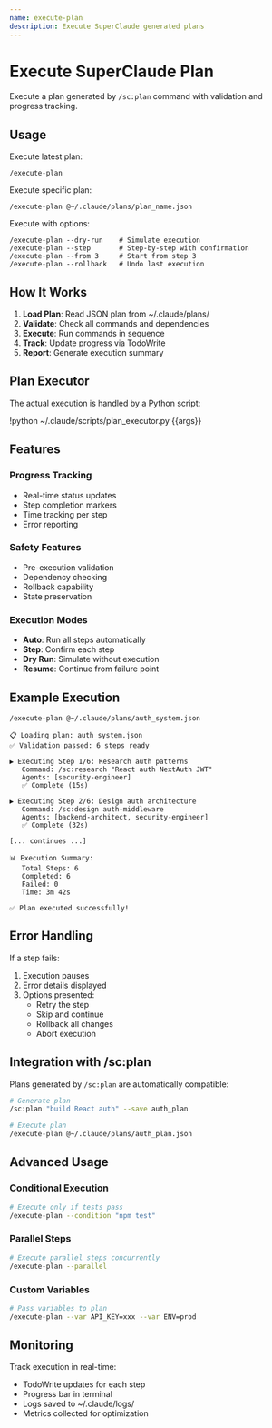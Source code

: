 ```yaml
---
name: execute-plan
description: Execute SuperClaude generated plans
---
```


# Execute SuperClaude Plan

Execute a plan generated by `/sc:plan` command with validation and progress tracking.

## Usage

Execute latest plan:
```
/execute-plan
```

Execute specific plan:
```
/execute-plan @~/.claude/plans/plan_name.json
```

Execute with options:
```
/execute-plan --dry-run    # Simulate execution
/execute-plan --step       # Step-by-step with confirmation
/execute-plan --from 3     # Start from step 3
/execute-plan --rollback   # Undo last execution
```

## How It Works

1. **Load Plan**: Read JSON plan from ~/.claude/plans/
2. **Validate**: Check all commands and dependencies
3. **Execute**: Run commands in sequence
4. **Track**: Update progress via TodoWrite
5. **Report**: Generate execution summary

## Plan Executor

The actual execution is handled by a Python script:

!python ~/.claude/scripts/plan_executor.py {{args}}

## Features

### Progress Tracking
- Real-time status updates
- Step completion markers
- Time tracking per step
- Error reporting

### Safety Features
- Pre-execution validation
- Dependency checking
- Rollback capability
- State preservation

### Execution Modes
- **Auto**: Run all steps automatically
- **Step**: Confirm each step
- **Dry Run**: Simulate without execution
- **Resume**: Continue from failure point

## Example Execution

```
/execute-plan @~/.claude/plans/auth_system.json

📋 Loading plan: auth_system.json
✅ Validation passed: 6 steps ready

▶️ Executing Step 1/6: Research auth patterns
   Command: /sc:research "React auth NextAuth JWT"
   Agents: [security-engineer]
   ✅ Complete (15s)

▶️ Executing Step 2/6: Design auth architecture
   Command: /sc:design auth-middleware
   Agents: [backend-architect, security-engineer]
   ✅ Complete (32s)

[... continues ...]

📊 Execution Summary:
   Total Steps: 6
   Completed: 6
   Failed: 0
   Time: 3m 42s

✅ Plan executed successfully!
```

## Error Handling

If a step fails:
1. Execution pauses
2. Error details displayed
3. Options presented:
   - Retry the step
   - Skip and continue
   - Rollback all changes
   - Abort execution

## Integration with /sc:plan

Plans generated by `/sc:plan` are automatically compatible:

```bash
# Generate plan
/sc:plan "build React auth" --save auth_plan

# Execute plan
/execute-plan @~/.claude/plans/auth_plan.json
```

## Advanced Usage

### Conditional Execution
```bash
# Execute only if tests pass
/execute-plan --condition "npm test"
```

### Parallel Steps
```bash
# Execute parallel steps concurrently
/execute-plan --parallel
```

### Custom Variables
```bash
# Pass variables to plan
/execute-plan --var API_KEY=xxx --var ENV=prod
```

## Monitoring

Track execution in real-time:
- TodoWrite updates for each step
- Progress bar in terminal
- Logs saved to ~/.claude/logs/
- Metrics collected for optimization